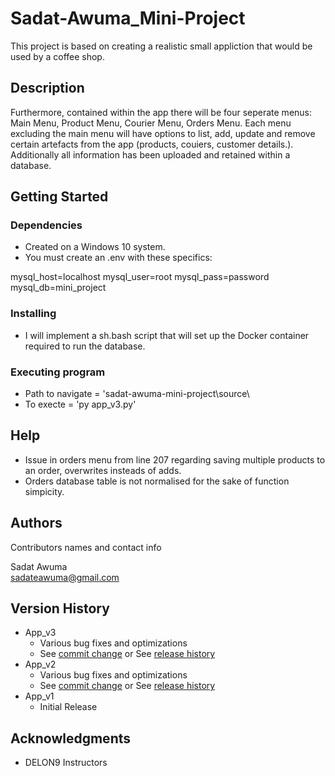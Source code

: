 # Sadat-Awuma_Mini-Project

This project is based on creating a realistic small appliction that would be used by a coffee shop.

## Description

Furthermore, contained within the app there will be four seperate menus: Main Menu, Product Menu, Courier Menu, Orders Menu. Each menu excluding the main menu will have options to list, add, update and remove certain artefacts from the app (products, couiers, customer details.). Additionally all information has been uploaded and retained within a database.

## Getting Started

### Dependencies

- Created on a Windows 10 system.
- You must create an .env with these specifics:

mysql_host=localhost
mysql_user=root
mysql_pass=password
mysql_db=mini_project

### Installing

* I will implement a sh.bash script that will set up the Docker container required to run the database.

### Executing program

* Path to navigate = 'sadat-awuma-mini-project\source\
* To execte = 'py app_v3.py'


## Help

* Issue in orders menu from line 207 regarding saving multiple products to an  order,  overwrites insteads of adds.
* Orders database table is not normalised for the sake of function simpicity.

## Authors

Contributors names and contact info

Sadat Awuma  
sadateawuma@gmail.com

## Version History

* App_v3
    * Various bug fixes and optimizations
    * See [commit change]() or See [release history]()
* App_v2
    * Various bug fixes and optimizations 
    * See [commit change]() or See [release history]()
* App_v1
    * Initial Release

## Acknowledgments

- DELON9 Instructors
